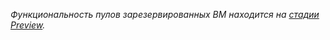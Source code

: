 _Функциональность пулов зарезервированных ВМ находится на [стадии Preview](../../overview/concepts/launch-stages.md)._